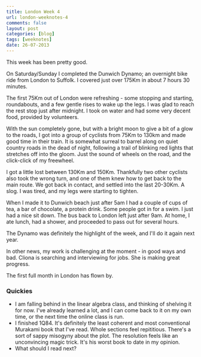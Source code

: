 ```yaml
---
title: London Week 4
url: london-weeknotes-4
comments: false
layout: post
categories: [blog]
tags: [weeknotes]
date: 26-07-2013
---
```

This week has been pretty good. 

On Saturday/Sunday I completed the Dunwich Dynamo; an overnight bike ride from London to Suffolk. I covered just over 175Km in about 7 hours 30 minutes. 

The first 75Km out of London were refreshing - some stopping and starting, roundabouts, and a few gentle rises to wake up the legs. I was glad to reach the rest stop just after midnight. I took on water and had some very decent food, provided by volunteers.

With the sun completely gone, but with a bright moon to give a bit of a glow to the roads, I got into a group of cyclists from 75Km to 130km and made good time in their train. It is somewhat surreal to barrel along on quiet country roads in the dead of night, following a trail of blinking red lights that stretches off into the gloom. Just the sound of wheels on the road, and the click-click of my freewheel.

I got a little lost between 130Km and 150Km. Thankfully two other cyclists also took the wrong turn, and one of them knew how to get back to the main route. We got back in contact, and settled into the last 20-30Km. A slog. I was tired, and my legs were starting to tighten.

When I made it to Dunwich beach just after 5am I had a couple of cups of tea, a bar of chocolate, a protein drink. Some people got in for a swim.  I just had a nice sit down. The bus back to London left just after 9am. At home, I ate lunch, had a shower, and proceeded to pass out for several hours. 

The Dynamo was definitely the highlight of the week, and I'll do it again next year. 

In other news, my work is challenging at the moment - in good ways and bad. Cliona is searching and interviewing for jobs. She is making great progress. 

The first full month in London has flown by. 

### Quickies
* I am falling behind in the linear algebra class, and thinking of shelving it for now. I've already learned a lot, and I can come back to it on my own time, or the next time the online class is run.
* I finished 1Q84. It's definitely the least coherent and most conventional Murakami book that I've read. Whole sections feel repititious. There's a sort of sappy misogyny about the plot. The resolution feels like an unconvincing magic trick. It's his worst book to date in my opinion. 
* What should I read next?




